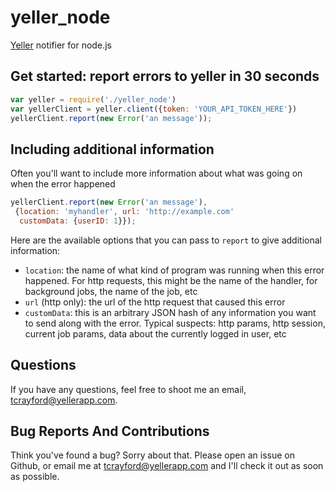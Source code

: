 # yeller_node

[Yeller](http://yellerapp.com) notifier for node.js

## Get started: report errors to yeller in 30 seconds

```javascript
var yeller = require('./yeller_node')
var yellerClient = yeller.client({token: 'YOUR_API_TOKEN_HERE'})
yellerClient.report(new Error('an message'));
```

## Including additional information

Often you'll want to include more information about what was going on when the error happened

```javascript
yellerClient.report(new Error('an message'),
 {location: 'myhandler', url: 'http://example.com'
  customData: {userID: 1}});
```

Here are the available options that you can pass to `report` to give additional information:

- `location`: the name of what kind of program was running when this error happened. For http requests, this might be the name of the handler, for background jobs, the name of the job, etc
- `url` (http only): the url of the http request that caused this error
- `customData`: this is an arbitrary JSON hash of any information you want to send along with the error. Typical suspects: http params, http session, current job params, data about the currently logged in user, etc

## Questions

If you have any questions, feel free to shoot me an email, [tcrayford@yellerapp.com](mailto:tcrayford@yellerapp.com).

## Bug Reports And Contributions

Think you've found a bug? Sorry about that. Please open an issue on Github, or
email me at [tcrayford@yellerapp.com](mailto:tcrayford@yellerapp.com) and I'll
check it out as soon as possible.
